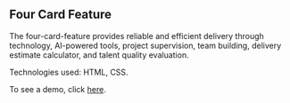 ## Four Card Feature

The four-card-feature provides reliable and efficient delivery through technology, AI-powered tools, project supervision, team building, delivery estimate calculator, and talent quality evaluation.

Technologies used: HTML, CSS.

To see a demo, click [here](https://giorgipasieshvili.github.io/fem-challenges/four-card-feature/).
